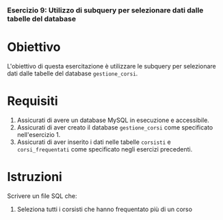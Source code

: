 ### Esercizio 9: Utilizzo di subquery per selezionare dati dalle tabelle del database

# Obiettivo
L'obiettivo di questa esercitazione è utilizzare le subquery per selezionare dati dalle tabelle del database `gestione_corsi`.

# Requisiti
1. Assicurati di avere un database MySQL in esecuzione e accessibile.
2. Assicurati di aver creato il database `gestione_corsi` come specificato nell'esercizio 1.
3. Assicurati di aver inserito i dati nelle tabelle `corsisti` e `corsi_frequentati` come specificato negli esercizi precedenti.

# Istruzioni
Scrivere un file SQL che:
1. Seleziona tutti i corsisti che hanno frequentato più di un corso